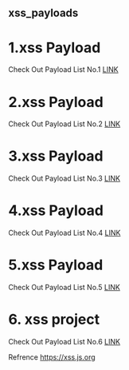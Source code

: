 ## xss_payloads

# 1.xss Payload 

Check Out Payload List No.1
[LINK](https://aacle.github.io/xss_payload/xss01_payload.md)

# 2.xss Payload 

Check Out Payload List No.2
[LINK](https://aacle.github.io/xss_payload/xss02_payload.md)

# 3.xss Payload 

Check Out Payload List No.3
[LINK](https://aacle.github.io/xss_payload/xss03_payload.md)

# 4.xss Payload 

Check Out Payload List No.4
[LINK](https://aacle.github.io/xss_payload/xss04_payload.md)

# 5.xss Payload 

Check Out Payload List No.5
[LINK](https://aacle.github.io/xss_payload/xss05_payload.md)

# 6. xss project

Check Out Payload List No.6
[LINK](https://aacle.github.io/xss_payload/xssProjects.md)


Refrence https://xss.js.org

